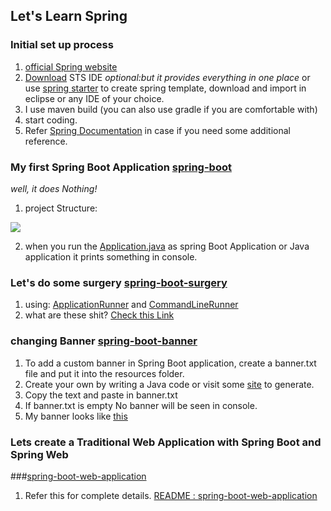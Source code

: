 ## Let's Learn Spring

### Initial set up process

1. [official Spring website](https://spring.io/)
2. [Download](https://spring.io/tools) STS IDE *optional:but it provides everything in one place* or use [spring starter](https://start.spring.io/) to create spring template, download and import in eclipse or any IDE of your choice.
3. I use maven build (you can also use gradle if you are comfortable with)
4. start coding.
5. Refer [Spring Documentation](https://docs.spring.io/spring-framework/docs/current/reference/html/) in case if you need some additional reference.

### My first Spring Boot Application [spring-boot](https://github.com/failedpeanut/spring/tree/main/spring-boot)
*well, it does Nothing!*
1. project Structure:

<img src="https://raw.githubusercontent.com/failedpeanut/spring/main/Ignore_this_folder_images_for_README/spring-boot1.png"/>


2. when you run the [Application.java](https://github.com/failedpeanut/spring/blob/main/spring-boot/src/main/java/com/failedpeanut/Application.java) as spring Boot Application or Java application it prints something in console.

### Let's do some surgery [spring-boot-surgery](https://github.com/failedpeanut/spring/tree/main/spring-boot-surgery)
1. using: [ApplicationRunner](https://docs.spring.io/spring-boot/docs/current/api/org/springframework/boot/ApplicationRunner.html) and [CommandLineRunner](https://docs.spring.io/spring-boot/docs/current/api/org/springframework/boot/CommandLineRunner.html)
2. what are these shit? [Check this Link](https://github.com/failedpeanut/spring/blob/main/spring-boot-surgery/SpringBootSurgery.md)

### changing Banner [spring-boot-banner](https://github.com/failedpeanut/spring/tree/main/spring-boot-banner)
1. To add a custom banner in Spring Boot application, create a banner.txt file and put it into the resources folder.
2. Create your own by writing a Java code or visit some [site](https://fsymbols.com/generators/carty/) to generate. 
3. Copy the text and paste in banner.txt
4. If banner.txt is empty No banner will be seen in console.
5. My banner looks like [this](https://github.com/failedpeanut/spring/blob/main/spring-boot-banner/src/main/resources/banner.txt)

### Lets create a Traditional Web Application with Spring Boot and Spring Web 

###[spring-boot-web-application](https://github.com/failedpeanut/spring/tree/main/spring-boot-web-application)

1. Refer this for complete details. [README : spring-boot-web-application](https://github.com/failedpeanut/spring/blob/main/spring-boot-web-application/spring-boot-web-application.md)
